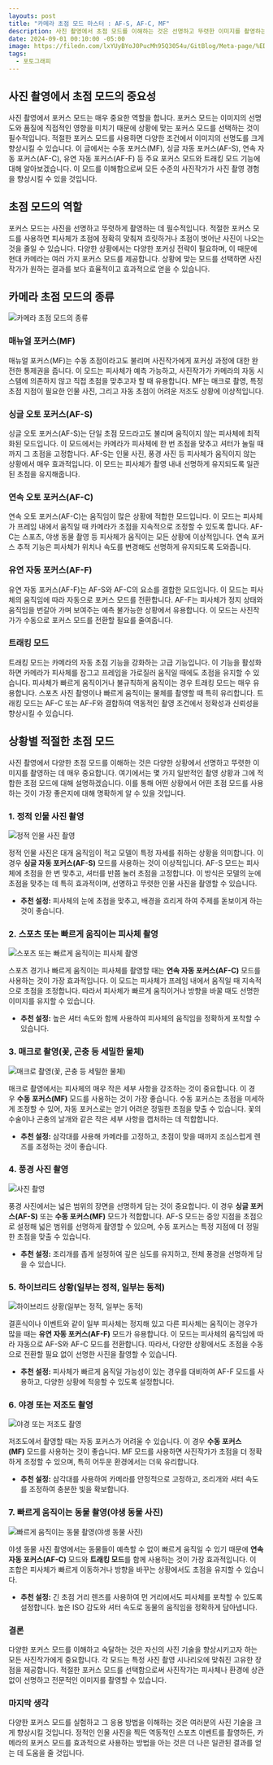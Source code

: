 ```yaml
---
layouts: post
title: "카메라 초점 모드 마스터 : AF-S, AF-C, MF"
description: 사진 촬영에서 초점 모드를 이해하는 것은 선명하고 뚜렷한 이미지를 촬영하는 데 매우 중요합니다. 이 아티클에서는 정적 인물 사진, 스포츠, 매크로 촬영 등 다양한 상황에서 적절한 초점 모드를 선택하고 활용하는 방법을 자세히 설명합니다. 포커스 모드의 특성과 트래킹 기능을 통해 촬영 기술을 향상시켜 보세요.
date: 2024-09-01 00:10:00 -05:00
image: https://filedn.com/lxYUyBYoJ0PucMh95Q3054u/GitBlog/Meta-page/%ED%8F%AC%ED%86%A0%EA%B7%B8%EB%9E%98%ED%94%BC/2024-09-01-%EC%B9%B4%EB%A9%94%EB%9D%BC%20%EC%B4%88%EC%A0%90%20%EB%AA%A8%EB%93%9C%20%EB%A7%88%EC%8A%A4%ED%84%B0/Mastering%20camera%20focus%20modes.webp
tags:
  - 포토그래피
---
```

## 사진 촬영에서 초점 모드의 중요성

사진 촬영에서 포커스 모드는 매우 중요한 역할을 합니다. 포커스 모드는 이미지의 선명도와 품질에 직접적인 영향을 미치기 때문에 상황에 맞는 포커스 모드를 선택하는 것이 필수적입니다. 적절한 포커스 모드를 사용하면 다양한 조건에서 이미지의 선명도를 크게 향상시킬 수 있습니다. 이 글에서는 수동 포커스(MF), 싱글 자동 포커스(AF-S), 연속 자동 포커스(AF-C), 유연 자동 포커스(AF-F) 등 주요 포커스 모드와 트래킹 모드 기능에 대해 알아보겠습니다. 이 모드를 이해함으로써 모든 수준의 사진작가가 사진 촬영 경험을 향상시킬 수 있을 것입니다.

## 초점 모드의 역할

포커스 모드는 사진을 선명하고 뚜렷하게 촬영하는 데 필수적입니다. 적절한 포커스 모드를 사용하면 피사체가 초점에 정확히 맞춰져 흐릿하거나 초점이 벗어난 사진이 나오는 것을 줄일 수 있습니다. 다양한 상황에서는 다양한 포커싱 전략이 필요하며, 이 때문에 현대 카메라는 여러 가지 포커스 모드를 제공합니다. 상황에 맞는 모드를 선택하면 사진작가가 원하는 결과를 보다 효율적이고 효과적으로 얻을 수 있습니다.

## 카메라 초점 모드의 종류
![카메라 초점 모드의 종류](https://filedn.com/lxYUyBYoJ0PucMh95Q3054u/GitBlog/Meta-page/%ED%8F%AC%ED%86%A0%EA%B7%B8%EB%9E%98%ED%94%BC/2024-09-01-%EC%B9%B4%EB%A9%94%EB%9D%BC%20%EC%B4%88%EC%A0%90%20%EB%AA%A8%EB%93%9C%20%EB%A7%88%EC%8A%A4%ED%84%B0/Types%20of%20camera%20focus%20modes_01.webp)
### **매뉴얼 포커스(MF)**

매뉴얼 포커스(MF)는 수동 초점이라고도 불리며 사진작가에게 포커싱 과정에 대한 완전한 통제권을 줍니다. 이 모드는 피사체가 예측 가능하고, 사진작가가 카메라의 자동 시스템에 의존하지 않고 직접 초점을 맞추고자 할 때 유용합니다. MF는 매크로 촬영, 특정 초점 지점이 필요한 인물 사진, 그리고 자동 초점이 어려운 저조도 상황에 이상적입니다.

### **싱글 오토 포커스(AF-S)**

싱글 오토 포커스(AF-S)는 단일 초점 모드라고도 불리며 움직이지 않는 피사체에 최적화된 모드입니다. 이 모드에서는 카메라가 피사체에 한 번 초점을 맞추고 셔터가 눌릴 때까지 그 초점을 고정합니다. AF-S는 인물 사진, 풍경 사진 등 피사체가 움직이지 않는 상황에서 매우 효과적입니다. 이 모드는 피사체가 촬영 내내 선명하게 유지되도록 일관된 초점을 유지해줍니다.

### **연속 오토 포커스(AF-C)**

연속 오토 포커스(AF-C)는 움직임이 많은 상황에 적합한 모드입니다. 이 모드는 피사체가 프레임 내에서 움직일 때 카메라가 초점을 지속적으로 조정할 수 있도록 합니다. AF-C는 스포츠, 야생 동물 촬영 등 피사체가 움직이는 모든 상황에 이상적입니다. 연속 포커스 추적 기능은 피사체가 위치나 속도를 변경해도 선명하게 유지되도록 도와줍니다.

### **유연 자동 포커스(AF-F)**

유연 자동 포커스(AF-F)는 AF-S와 AF-C의 요소를 결합한 모드입니다. 이 모드는 피사체의 움직임에 따라 자동으로 포커스 모드를 전환합니다. AF-F는 피사체가 정지 상태와 움직임을 번갈아 가며 보여주는 예측 불가능한 상황에서 유용합니다. 이 모드는 사진작가가 수동으로 포커스 모드를 전환할 필요를 줄여줍니다.

### 트래킹 모드

트래킹 모드는 카메라의 자동 초점 기능을 강화하는 고급 기능입니다. 이 기능을 활성화하면 카메라가 피사체를 잠그고 프레임을 가로질러 움직일 때에도 초점을 유지할 수 있습니다. 피사체가 빠르게 움직이거나 불규칙하게 움직이는 경우 트래킹 모드는 매우 유용합니다. 스포츠 사진 촬영이나 빠르게 움직이는 물체를 촬영할 때 특히 유리합니다. 트래킹 모드는 AF-C 또는 AF-F와 결합하여 역동적인 촬영 조건에서 정확성과 신뢰성을 향상시킬 수 있습니다.

## 상황별 적절한 초점 모드

사진 촬영에서 다양한 초점 모드를 이해하는 것은 다양한 상황에서 선명하고 뚜렷한 이미지를 촬영하는 데 매우 중요합니다. 여기에서는 몇 가지 일반적인 촬영 상황과 그에 적합한 초점 모드에 대해 설명하겠습니다. 이를 통해 어떤 상황에서 어떤 초점 모드를 사용하는 것이 가장 좋은지에 대해 명확하게 알 수 있을 것입니다.

### 1. **정적 인물 사진 촬영**
![정적 인물 사진 촬영](https://filedn.com/lxYUyBYoJ0PucMh95Q3054u/GitBlog/Meta-page/%ED%8F%AC%ED%86%A0%EA%B7%B8%EB%9E%98%ED%94%BC/2024-09-01-%EC%B9%B4%EB%A9%94%EB%9D%BC%20%EC%B4%88%EC%A0%90%20%EB%AA%A8%EB%93%9C%20%EB%A7%88%EC%8A%A4%ED%84%B0/Take%20a%20static%20portrait_02.webp)

정적 인물 사진은 대개 움직임이 적고 모델이 특정 자세를 취하는 상황을 의미합니다. 이 경우 **싱글 자동 포커스(AF-S)** 모드를 사용하는 것이 이상적입니다. AF-S 모드는 피사체에 초점을 한 번 맞추고, 셔터를 반쯤 눌러 초점을 고정합니다. 이 방식은 모델의 눈에 초점을 맞추는 데 특히 효과적이며, 선명하고 뚜렷한 인물 사진을 촬영할 수 있습니다.

- **추천 설정:** 피사체의 눈에 초점을 맞추고, 배경을 흐리게 하여 주제를 돋보이게 하는 것이 좋습니다.

### 2. **스포츠 또는 빠르게 움직이는 피사체 촬영**
![스포츠 또는 빠르게 움직이는 피사체 촬영](https://filedn.com/lxYUyBYoJ0PucMh95Q3054u/GitBlog/Meta-page/%ED%8F%AC%ED%86%A0%EA%B7%B8%EB%9E%98%ED%94%BC/2024-09-01-%EC%B9%B4%EB%A9%94%EB%9D%BC%20%EC%B4%88%EC%A0%90%20%EB%AA%A8%EB%93%9C%20%EB%A7%88%EC%8A%A4%ED%84%B0/Shooting%20sports%20or%20fast-moving%20subjects_03.webp)

스포츠 경기나 빠르게 움직이는 피사체를 촬영할 때는 **연속 자동 포커스(AF-C)** 모드를 사용하는 것이 가장 효과적입니다. 이 모드는 피사체가 프레임 내에서 움직일 때 지속적으로 초점을 조정합니다. 따라서 피사체가 빠르게 움직이거나 방향을 바꿀 때도 선명한 이미지를 유지할 수 있습니다.

- **추천 설정:** 높은 셔터 속도와 함께 사용하여 피사체의 움직임을 정확하게 포착할 수 있습니다.

### 3. **매크로 촬영(꽃, 곤충 등 세밀한 물체)**
![매크로 촬영(꽃, 곤충 등 세밀한 물체)](https://filedn.com/lxYUyBYoJ0PucMh95Q3054u/GitBlog/Meta-page/%ED%8F%AC%ED%86%A0%EA%B7%B8%EB%9E%98%ED%94%BC/2024-09-01-%EC%B9%B4%EB%A9%94%EB%9D%BC%20%EC%B4%88%EC%A0%90%20%EB%AA%A8%EB%93%9C%20%EB%A7%88%EC%8A%A4%ED%84%B0/Macro%20photography%20-%20detailed%20objects%20such%20as%20flowers%2C%20insects%2C%20etc._04.webp)

매크로 촬영에서는 피사체의 매우 작은 세부 사항을 강조하는 것이 중요합니다. 이 경우 **수동 포커스(MF)** 모드를 사용하는 것이 가장 좋습니다. 수동 포커스는 초점을 미세하게 조정할 수 있어, 자동 포커스로는 얻기 어려운 정밀한 초점을 맞출 수 있습니다. 꽃의 수술이나 곤충의 날개와 같은 작은 세부 사항을 캡처하는 데 적합합니다.

- **추천 설정:** 삼각대를 사용해 카메라를 고정하고, 초점이 맞을 때까지 조심스럽게 렌즈를 조정하는 것이 좋습니다.

### 4. **풍경 사진 촬영**
![ 사진 촬영](https://filedn.com/lxYUyBYoJ0PucMh95Q3054u/GitBlog/Meta-page/%ED%8F%AC%ED%86%A0%EA%B7%B8%EB%9E%98%ED%94%BC/2024-09-01-%EC%B9%B4%EB%A9%94%EB%9D%BC%20%EC%B4%88%EC%A0%90%20%EB%AA%A8%EB%93%9C%20%EB%A7%88%EC%8A%A4%ED%84%B0/Taking%20landscape%20photos_05.webp)

풍경 사진에서는 넓은 범위의 장면을 선명하게 담는 것이 중요합니다. 이 경우 **싱글 포커스(AF-S)** 또는 **수동 포커스(MF)** 모드가 적합합니다. AF-S 모드는 중앙 지점을 초점으로 설정해 넓은 범위를 선명하게 촬영할 수 있으며, 수동 포커스는 특정 지점에 더 정밀한 초점을 맞출 수 있습니다.

- **추천 설정:** 조리개를 좁게 설정하여 깊은 심도를 유지하고, 전체 풍경을 선명하게 담을 수 있습니다.

### 5. **하이브리드 상황(일부는 정적, 일부는 동적)**
![하이브리드 상황(일부는 정적, 일부는 동적)](https://filedn.com/lxYUyBYoJ0PucMh95Q3054u/GitBlog/Meta-page/%ED%8F%AC%ED%86%A0%EA%B7%B8%EB%9E%98%ED%94%BC/2024-09-01-%EC%B9%B4%EB%A9%94%EB%9D%BC%20%EC%B4%88%EC%A0%90%20%EB%AA%A8%EB%93%9C%20%EB%A7%88%EC%8A%A4%ED%84%B0/Shooting%20a%20wedding%20reception_06.webp)

결혼식이나 이벤트와 같이 일부 피사체는 정지해 있고 다른 피사체는 움직이는 경우가 많을 때는 **유연 자동 포커스(AF-F)** 모드가 유용합니다. 이 모드는 피사체의 움직임에 따라 자동으로 AF-S와 AF-C 모드를 전환합니다. 따라서, 다양한 상황에서도 초점을 수동으로 전환할 필요 없이 선명한 사진을 촬영할 수 있습니다.

- **추천 설정:** 피사체가 빠르게 움직일 가능성이 있는 경우를 대비하여 AF-F 모드를 사용하고, 다양한 상황에 적응할 수 있도록 설정합니다.

### 6. **야경 또는 저조도 촬영**
![야경 또는 저조도 촬영](https://filedn.com/lxYUyBYoJ0PucMh95Q3054u/GitBlog/Meta-page/%ED%8F%AC%ED%86%A0%EA%B7%B8%EB%9E%98%ED%94%BC/2024-09-01-%EC%B9%B4%EB%A9%94%EB%9D%BC%20%EC%B4%88%EC%A0%90%20%EB%AA%A8%EB%93%9C%20%EB%A7%88%EC%8A%A4%ED%84%B0/Night%20or%20low-light%20photography_07.webp)

저조도에서 촬영할 때는 자동 포커스가 어려울 수 있습니다. 이 경우 **수동 포커스(MF)** 모드를 사용하는 것이 좋습니다. MF 모드를 사용하면 사진작가가 초점을 더 정확하게 조정할 수 있으며, 특히 어두운 환경에서는 더욱 유리합니다.

- **추천 설정:** 삼각대를 사용하여 카메라를 안정적으로 고정하고, 조리개와 셔터 속도를 조정하여 충분한 빛을 확보합니다.

### 7. **빠르게 움직이는 동물 촬영(야생 동물 사진)**
![빠르게 움직이는 동물 촬영(야생 동물 사진)](https://filedn.com/lxYUyBYoJ0PucMh95Q3054u/GitBlog/Meta-page/%ED%8F%AC%ED%86%A0%EA%B7%B8%EB%9E%98%ED%94%BC/2024-09-01-%EC%B9%B4%EB%A9%94%EB%9D%BC%20%EC%B4%88%EC%A0%90%20%EB%AA%A8%EB%93%9C%20%EB%A7%88%EC%8A%A4%ED%84%B0/Shooting%20fast-moving%20animals%20-%20Wildlife%20photography_08.webp)

야생 동물 사진 촬영에서는 동물들이 예측할 수 없이 빠르게 움직일 수 있기 때문에 **연속 자동 포커스(AF-C)** 모드와 **트래킹 모드**를 함께 사용하는 것이 가장 효과적입니다. 이 조합은 피사체가 빠르게 이동하거나 방향을 바꾸는 상황에서도 초점을 유지할 수 있습니다.

- **추천 설정:** 긴 초점 거리 렌즈를 사용하여 먼 거리에서도 피사체를 포착할 수 있도록 설정합니다. 높은 ISO 감도와 셔터 속도로 동물의 움직임을 정확하게 담아냅니다.

### 결론

다양한 포커스 모드를 이해하고 숙달하는 것은 자신의 사진 기술을 향상시키고자 하는 모든 사진작가에게 중요합니다. 각 모드는 특정 사진 촬영 시나리오에 맞춰진 고유한 장점을 제공합니다. 적절한 포커스 모드를 선택함으로써 사진작가는 피사체나 환경에 상관없이 선명하고 전문적인 이미지를 촬영할 수 있습니다.

### 마지막 생각

다양한 포커스 모드를 실험하고 그 응용 방법을 이해하는 것은 여러분의 사진 기술을 크게 향상시킬 것입니다. 정적인 인물 사진을 찍든 역동적인 스포츠 이벤트를 촬영하든, 카메라의 포커스 모드를 효과적으로 사용하는 방법을 아는 것은 더 나은 일관된 결과를 얻는 데 도움을 줄 것입니다.